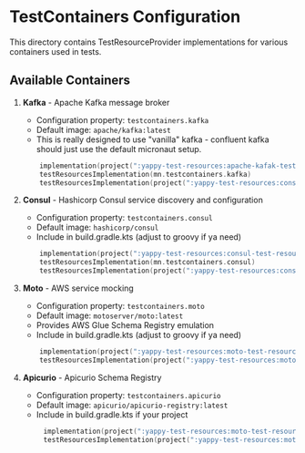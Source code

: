 # TestContainers Configuration

This directory contains TestResourceProvider implementations for various containers used in tests.

## Available Containers

1. **Kafka** - Apache Kafka message broker
   - Configuration property: `testcontainers.kafka`
   - Default image: `apache/kafka:latest`
   - This is really designed to use "vanilla" kafka - confluent kafka should just use the default micronaut setup.
    ```kotlin
        implementation(project(":yappy-test-resources:apache-kafak-test-resource"))
        testResourcesImplementation(mn.testcontainers.kafka)
        testResourcesImplementation(project(":yappy-test-resources:consul-test-resource"))
    ```
  

2. **Consul** - Hashicorp Consul service discovery and configuration
   - Configuration property: `testcontainers.consul`
   - Default image: `hashicorp/consul`
   - Include in build.gradle.kts (adjust to groovy if ya need)
    ```kotlin
        implementation(project(":yappy-test-resources:consul-test-resource"))
        testResourcesImplementation(mn.testcontainers.consul)
        testResourcesImplementation(project(":yappy-test-resources:consul-test-resource"))
    ```

3. **Moto** - AWS service mocking
   - Configuration property: `testcontainers.moto`
   - Default image: `motoserver/moto:latest`
   - Provides AWS Glue Schema Registry emulation
   - Include in build.gradle.kts (adjust to groovy if ya need)
    ```kotlin
        implementation(project(":yappy-test-resources:moto-test-resource"))
        testResourcesImplementation(project(":yappy-test-resources:moto-test-resource"))
    ```

4. **Apicurio** - Apicurio Schema Registry
   - Configuration property: `testcontainers.apicurio`
   - Default image: `apicurio/apicurio-registry:latest`
   - Include in build.gradle.kts if your project
   ```kotlin
        implementation(project(":yappy-test-resources:moto-test-resource"))
        testResourcesImplementation(project(":yappy-test-resources:moto-test-resource"))
    ```
  
